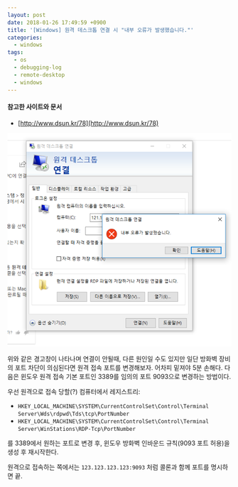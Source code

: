 ```yaml
---
layout: post
date: 2018-01-26 17:49:59 +0900
title: '[Windows] 원격 데스크톱 연결 시 "내부 오류가 발생했습니다."'
categories:
  - windows
tags:
  - os
  - debugging-log
  - remote-desktop
  - windows
---
```


#### 참고한 사이트와 문서

- [http://www.dsun.kr/78](http://www.dsun.kr/78)

![](/images/capture1-debugging-log-원격-데스크톱-연결-시-내부-오류가-발생했습니다.png)

위와 같은 경고창이 나타나며 연결이 안될때, 다른 원인일 수도 있지만 일단 방화벽 장비의 포트 차단이 의심된다면 원격 접속 포트를 변경해보자. 어차피 밑져야 5분 손해다. 다음은 윈도우 원격 접속 기본 포트인 3389를 임의의 포트 9093으로 변경하는 방법이다.

우선 원격으로 접속 당할(?) 컴퓨터에서 레지스트리:

- `HKEY_LOCAL_MACHINE\SYSTEM\CurrentControlSet\Control\Terminal Server\Wds\rdpwd\Tds\tcp\PortNumber`
- `HKEY_LOCAL_MACHINE\SYSTEM\CurrentControlSet\Control\Terminal Server\WinStations\RDP-Tcp\PortNumber`

를 3389에서 원하는 포트로 변경 후, 윈도우 방화벽 인바운드 규칙(9093 포트 허용)을 생성 후 재시작한다.

원격으로 접속하는 쪽에서는 `123.123.123.123:9093` 처럼 콜론과 함께 포트를 명시하면 끝.
